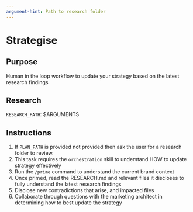 ```yaml
---
argument-hint: Path to research folder
---
```

# Strategise

## Purpose

Human in the loop workflow to update your strategy based on the latest research findings

## Research

`RESEARCH_PATH`: $ARGUMENTS

## Instructions

1. If `PLAN_PATH` is provided not provided then ask the user for a research folder to review.
2. This task requires the `orchestration` skill to understand HOW to update strategy effectively
3. Run the `/prime` command to understand the current brand context
4. Once primed, read the RESEARCH.md and relevant files it discloses to fully understand the latest research findings
5. Disclose new contradictions that arise, and impacted files
6. Collaborate through questions with the marketing architect in determining how to best update the strategy

